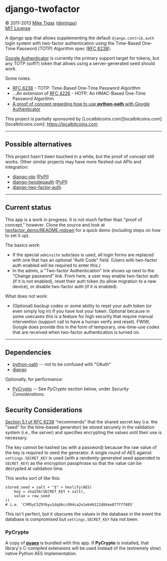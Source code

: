 # django-twofactor

&copy; 2011-2013 [Mike Tigas][miketigas] ([@mtigas](https://twitter.com/mtigas))  
[MIT License][license]

[miketigas]: https://mike.tig.as/
[license]: https://github.com/mtigas/django-twofactor/blob/master/LICENSE

A django app that allows supplementing the default `django.contrib.auth` login
system with two-factor authentication using the Time-Based One-Time Password
(TOTP) Algorithm spec ([RFC 6238][rfc6238]).

[Google Authenticator][goog_auth] is currently the primary support target for
tokens, but any TOTP (soft?) token that allows using a server-generated seed
should work.

[rfc6238]: http://tools.ietf.org/html/rfc6238
[goog_auth]: http://www.google.com/support/accounts/bin/answer.py?answer=1066447

Some notes:

* [RFC 6238][rfc6238] - TOTP: Time-Based One-Time Password Algorithm
* ...An extension of [RFC 4226][rfc4226] - HOTP: An HMAC-Based One-Time
  Password Algorithm
* [A proof of concept regarding how to use **python-oath** with Google Authenticator][poc_link]

[rfc4226]: http://tools.ietf.org/html/rfc4226
[poc_link]: https://gist.github.com/445567d2206a82a4e684

This project is partially sponsored by [Localbitcoins.com][localbitcoins.com]
[localbitcoins.com]: https://localbitcoins.com

---

## Possible alternatives

This project hasn't been touched in a while, but the proof of concept still works.
Other similar projects may have more fleshed-out APIs and integration:

* [django-otp](https://bitbucket.org/psagers/django-otp) ([PyPI](https://pypi.python.org/pypi/django-otp))
* [django-twostepauth](https://bitbucket.org/cogni/django-twostepauth) ([PyPI](https://pypi.python.org/pypi/django-twostepauth))
* [django-two-factor-auth](https://github.com/Bouke/django-two-factor-auth)

---

## Current status

This app is a work in progress. It is not much farther than "proof of concept,"
however. Clone the source and look at [twofactor_demo/README.mdown](demo_readme)
for a quick demo (including steps on how to set it up).

The basics work:

* If the special `adminsite` subclass is used, all login forms are replaced
  with one that has an optional "Auth Code" field. (Users with two-factor auth
  enabled will be required to enter this.)
* In the admin, a "Two-factor Authentication" link shows up next to the "Change
  password" link. From here, a user may enable two-factor auth (if it is not
  enabled), reset their auth token (to allow migration to a new device), or
  disable two-factor auth (if it is enabled).

What does not work:

* (Optional) backup codes or some ability to reset your auth token (or even
  simply log in) if you have lost your token. Optional because in some usecases
  this is a feature for high security that require manual intervention (support
  call to have a human verify and reset). FWIW, Google does provide this in the
  form of temporary, one-time-use codes that are received when two-factor
  authentication is turned on.

[demo_readme]: https://github.com/mtigas/django-twofactor/tree/master/twofactor_demo

---

## Dependencies

* [python-oath][py_oath] -- not to be confused with "OAuth"
* [django][django]

Optionally, for performance:

* [PyCrypto](https://www.dlitz.net/software/pycrypto/) -- See *PyCrypto*
  section below, under *Security Considerations*.

[py_oath]: https://github.com/bdauvergne/python-oath
[django]: https://www.djangoproject.com/


## Security Considerations

[Section 5.1 of RFC 6238](http://tools.ietf.org/html/rfc6238#section-5.1)
"recommends" that the shared secret key (i.e. the "seed" for the time-based
generator) be stored securely in the validation system (i.e., the server) and
specifies encrypting the values until their use is necessary.

The key cannot be hashed (as with a password) because the raw value of the key
is required to seed the generator. A single round of AES against
`settings.SECRET_KEY` is used (with a randomly-generated seed appended to
`SECRET_KEY`) as the encryption passphrase so that the value can be decrypted
at validation time.

This works sort of like this:

    stored_seed = salt + "$" + hexlify(AES(
        key = sha256(SECRET_KEY + salt),
        value = raw_seed
    ))
    # i.e. 'CYM5yCSZ9Ybyu1dq$6cc094ca2e1eb46122d84ae877fff885'

This isn't perfect, but it obscures the values in the database in the event
the database is compromised but `settings.SECRET_KEY` has not been.


### PyCrypto

A copy of [**pyaes**](https://bitbucket.org/intgr/pyaes/wiki/Home) is bundled
with this app. If **PyCrypto** is installed, that library's C-compiled
extensions will be used instead of the (extremely slow) native Python AES
implementation.
